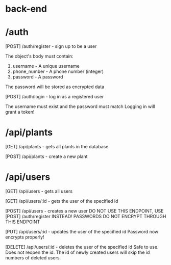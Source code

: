 # back-end

 # /auth

[POST] /auth/register - sign up to be a user

The object's body must contain:

1. username - A unique username
2. phone_number - A phone number (integer)
3. password - A password

The password will be stored as encrypted data

[POST] /auth/login - log in as a registered user

The username must exist and the password must match
Logging in will grant a token!

# /api/plants

[GET] /api/plants - gets all plants in the database

[POST] /api/plants - create a new plant

# /api/users

[GET] /api/users - gets all users

[GET] /api/users/:id - gets the user of the specified id

[POST] /api/users - creates a new user
DO NOT USE THIS ENDPOINT, USE [POST] /auth/register INSTEAD! PASSWORDS DO NOT ENCRYPT THROUGH THIS ENDPOINT

[PUT] /api/users/:id - updates the user of the specified id
Password now encrypts properly!

[DELETE] /api/users/:id - deletes the user of the specified id
Safe to use. Does not reopen the id. The id of newly created users will skip the id numbers of deleted users.